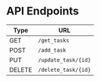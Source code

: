 
# API Endpoints

| Type   | URL                        |
|--------|----------------------------|
| GET    | `/get_tasks`               |
| POST   | `/add_task`                |
| PUT    | `/update_task/{id}`        |
| DELETE | `/delete_task/{id}`        |
